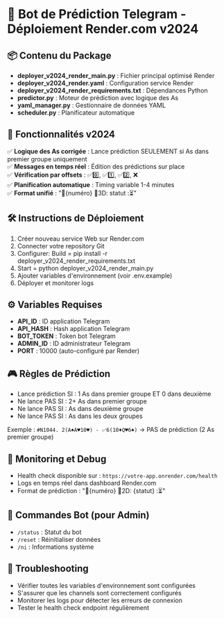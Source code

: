 # 🚀 Bot de Prédiction Telegram - Déploiement Render.com v2024

## 📦 Contenu du Package
- **deployer_v2024_render_main.py** : Fichier principal optimisé Render
- **deployer_v2024_render.yaml** : Configuration service Render  
- **deployer_v2024_render_requirements.txt** : Dépendances Python
- **predictor.py** : Moteur de prédiction avec logique des As
- **yaml_manager.py** : Gestionnaire de données YAML
- **scheduler.py** : Planificateur automatique

## 🎯 Fonctionnalités v2024
✅ **Logique des As corrigée** : Lance prédiction SEULEMENT si As dans premier groupe uniquement  
✅ **Messages en temps réel** : Édition des prédictions sur place  
✅ **Vérification par offsets** : ✅0️⃣, ✅1️⃣, ✅2️⃣, ❌  
✅ **Planification automatique** : Timing variable 1-4 minutes  
✅ **Format unifié** : "🔵{numéro} 🔵3D: statut :⏳"  

## 🛠️ Instructions de Déploiement
1. Créer nouveau service Web sur Render.com
2. Connecter votre repository Git
3. Configurer: Build = pip install -r deployer_v2024_render_requirements.txt  
4. Start = python deployer_v2024_render_main.py
5. Ajouter variables d'environnement (voir .env.example)
6. Déployer et monitorer logs

## ⚙️ Variables Requises
- **API_ID** : ID application Telegram
- **API_HASH** : Hash application Telegram  
- **BOT_TOKEN** : Token bot Telegram
- **ADMIN_ID** : ID administrateur Telegram
- **PORT** : 10000 (auto-configuré par Render)

## 🎮 Règles de Prédiction
- Lance prédiction SI : 1 As dans premier groupe ET 0 dans deuxième
- Ne lance PAS SI : 2+ As dans premier groupe  
- Ne lance PAS SI : As dans deuxième groupe
- Ne lance PAS SI : As dans les deux groupes

Exemple : `#N1044. 2(A♠️A♥️10♥️) - ✅6(10♦️Q♥️6♠️)` → PAS de prédiction (2 As premier groupe)

## 🔧 Monitoring et Debug
- Health check disponible sur : `https://votre-app.onrender.com/health`
- Logs en temps réel dans dashboard Render.com
- Format de prédiction : "🔵{numéro} 🔵2D: {statut} :⏳"

## 📱 Commandes Bot (pour Admin)
- `/status` : Statut du bot
- `/reset` : Réinitialiser données
- `/ni` : Informations système

## 🚨 Troubleshooting
- Vérifier toutes les variables d'environnement sont configurées
- S'assurer que les channels sont correctement configurés
- Monitorer les logs pour détecter les erreurs de connexion
- Tester le health check endpoint régulièrement